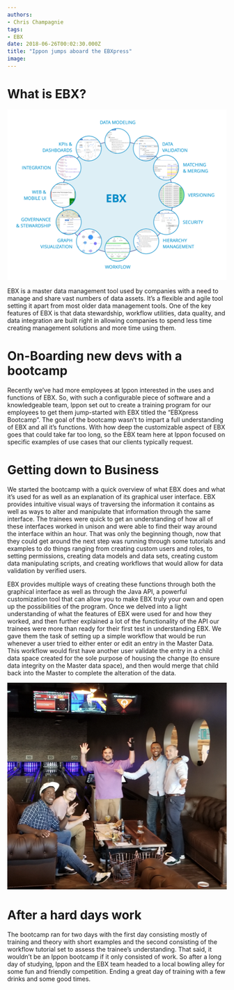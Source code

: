 ```yaml
---
authors:
- Chris Champagnie
tags:
- EBX
date: 2018-06-26T00:02:30.000Z
title: "Ippon jumps aboard the EBXpress"
image: 
---
```


# What is EBX?

![](https://raw.githubusercontent.com/ippontech/blog-usa/master/images/2018/05/EBX_offerings.png)

EBX is a master data management tool used by companies with a need to manage and share vast numbers of data assets. It’s a flexible and agile tool setting it apart from most older data management tools. One of the key features of EBX is that data stewardship, workflow utilities, data quality, and data integration are built right in allowing companies to spend less time creating management solutions and more time using them.

# On-Boarding new devs with a bootcamp

Recently we’ve had more employees at Ippon interested in the uses and functions of EBX. So, with such a configurable piece of software and a knowledgeable team, Ippon set out to create a training program for our employees to get them jump-started with EBX titled the “EBXpress Bootcamp”. The goal of the bootcamp wasn’t to impart a full understanding of EBX and all it’s functions. With how deep the customizable aspect of EBX goes that could take far too long, so the EBX team here at Ippon focused on specific examples of use cases that our clients typically request.

# Getting down to Business

We started the bootcamp with a quick overview of what EBX does and what it’s used for as well as an explanation of its graphical user interface. EBX provides intuitive visual ways of traversing the information it contains as well as ways to alter and manipulate that information through the same interface. The trainees were quick to get an understanding of how all of these interfaces worked in unison and were able to find their way around the interface within an hour. That was only the beginning though, now that they could get around the next step was running through some tutorials and examples to do things ranging from creating custom users and roles, to setting permissions, creating data models and data sets, creating custom data manipulating scripts, and creating workflows that would allow for data validation by verified users.

EBX provides multiple ways of creating these functions through both the graphical interface as well as through the Java API, a powerful customization tool that can allow you to make EBX truly your own and open up the possibilities of the program. Once we delved into a light understanding of what the features of EBX were used for and how they worked, and then further explained a lot of the functionality of the API our trainees were more than ready for their first test in understanding EBX. We gave them the task of setting up a simple workflow that would be run whenever a user tried to either enter or edit an entry in the Master Data. This workflow would first have another user validate the entry in a child data space created for the sole purpose of housing the change (to ensure data integrity on the Master data space), and then would merge that child back into the Master to complete the alteration of the data.

![](https://raw.githubusercontent.com/ippontech/blog-usa/master/images/2018/05/EBXpress-bowling-trip.png)

# After a hard days work

The bootcamp ran for two days with the first day consisting mostly of training and theory with short examples and the second consisting of the workflow tutorial set to assess the trainee’s understanding. That said, it wouldn’t be an Ippon bootcamp if it only consisted of work. So after a long day of studying, Ippon and the EBX team headed to a local bowling alley for some fun and friendly competition. Ending a great day of training with a few drinks and some good times.
